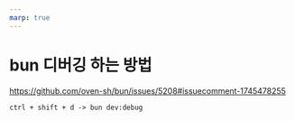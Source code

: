 ```yaml
---
marp: true
---
```


# bun 디버깅 하는 방법

https://github.com/oven-sh/bun/issues/5208#issuecomment-1745478255

```shell
ctrl + shift + d -> bun dev:debug
```
